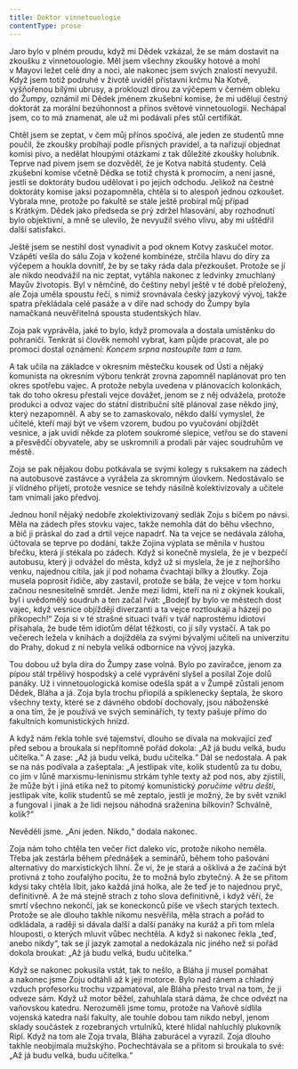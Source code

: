 ```yaml
---
title: Doktor vinnetouologie
contentType: prose
---
```


<section>

Jaro bylo v plném proudu, když mi Dědek vzkázal, že se mám dostavit na zkoušku z vinnetouologie. Měl jsem všechny zkoušky hotové a mohl v Mayovi ležet celé dny a noci, ale nakonec jsem svých znalostí nevyužil. Když jsem totiž podruhé v životě uviděl přístavní krčmu Na Kotvě, vyšňořenou bílými ubrusy, a proklouzl dírou za výčepem v černém obleku do Žumpy, oznámil mi Dědek jménem zkušební komise, že mi udělují čestný doktorát za morální bezúhonnost a přínos světové vinnetouologii. Nechápal jsem, co to má znamenat, ale už mi podávali přes stůl certifikát.

Chtěl jsem se zeptat, v čem můj přínos spočívá, ale jeden ze studentů mne poučil, že zkoušky probíhají podle přísných pravidel, a ta nařizují objednat komisi pivo, a nedělat hloupými otázkami z tak důležité zkoušky holubník. Teprve nad pivem jsem se dozvěděl, že je Kotva nabitá studenty. Celá zkušební komise včetně Dědka se totiž chystá k promocím, a není jasné, jestli se doktoráty budou udělovat i po jejich odchodu. Jelikož na čestné doktoráty komise jaksi pozapomněla, chtěla si to alespoň jednou ozkoušet. Vybrala mne, protože po fakultě se stále ještě probíral můj případ s Krátkým. Dědek jako předseda se prý zdržel hlasování, aby rozhodnutí bylo objektivní, a mně se ulevilo, že nevyužil svého vlivu, aby mi uštědřil další satisfakci.

Ještě jsem se nestihl dost vynadivit a pod oknem Kotvy zaskučel motor. Vzápětí vešla do sálu Zoja v kožené kombinéze, strčila hlavu do díry za výčepem a houkla dovnitř, že by se taky ráda dala přezkoušet. Protože se jí ale nikdo neodvážil na nic zeptat, vytáhla nakonec z ledvinky zmuchlaný Mayův životopis. Byl v němčině, do češtiny nebyl ještě v té době přeložený, ale Zoja uměla spoustu řečí, s nimiž srovnávala český jazykový vývoj, takže spatra překládala celé pasáže a v díře nad schody do Žumpy byla namačkaná neuvěřitelná spousta studentských hlav.

Zoja pak vyprávěla, jaké to bylo, když promovala a dostala umístěnku do pohraničí. Tenkrát si člověk nemohl vybrat, kam půjde pracovat, ale po promoci dostal oznámení: _Koncem srpna nastoupíte tam a tam._

A tak učila na základce v okresním městečku kousek od Ústí a nějaký komunista na okresním výboru tenkrát zrovna zapomněl naplánovat pro ten okres spotřebu vajec. A protože nebyla uvedena v plánovacích kolonkách, tak do toho okresu přestali vejce dovážet, jenom se z něj odvážela, protože produkci a odvoz vajec do státní distribuční sítě plánoval zase někdo jiný, který nezapomněl. A aby se to zamaskovalo, někdo další vymyslel, že učitelé, kteří mají být ve všem vzorem, budou po vyučování objíždět vesnice, a jak uvidí někde za plotem soukromé slepice, vetřou se do stavení a přesvědčí obyvatele, aby se uskromnili a prodali pár vajec soudruhům ve městě.

Zoja se pak nějakou dobu potkávala se svými kolegy s ruksakem na zádech na autobusové zastávce a vyrážela za skromným úlovkem. Nedostávalo se jí vlídného přijetí, protože vesnice se tehdy násilně kolektivizovaly a učitele tam vnímali jako předvoj.

Jednou honil nějaký nedobře zkolektivizovaný sedlák Zoju s bičem po návsi. Měla na zádech přes stovku vajec, takže nemohla dát do běhu všechno, a bič ji práskal do zad a drtil vejce napadrť. Na ta vejce se nedávala záloha, účtovala se teprve po dodání, takže Zojina výplata se měnila v hustou břečku, která jí stékala po zádech. Když si konečně myslela, že je v bezpečí autobusu, který ji odvážel do města, když už si myslela, že je z nejhoršího venku, najednou cítila, jak jí pod nohama čvachtají bílky a žloutky. Zoja musela poprosit řidiče, aby zastavil, protože se bála, že vejce v tom horku začnou nesnesitelně smrdět. Jenže mezi lidmi, kteří na ni z okýnek koukali, byl i uvědomělý soudruh a ten začal řvát: „Bodejť by bylo ve městech dost vajec, když vesnice objíždějí diverzanti a ta vejce roztloukají a házejí po příkopech!“ Zoja si v té strašné situaci tváří v tvář naprostému idiotovi přísahala, že bude těm idiotům dělat těžkosti, co jí síly vystačí. A tak po večerech ležela v knihách a dojížděla za svými bývalými učiteli na univerzitu do Prahy, dokud z ní nebyla veliká odbornice na vývoj jazyka.

Tou dobou už byla díra do Žumpy zase volná. Bylo po zavíračce, jenom za pípou stál trpělivý hospodský a celé vyprávění slyšel a posílal Zoje dolů panáky. Už i vinnetouologická komise odešla spát a v Žumpě zůstali jenom Dědek, Bláha a já. Zoja byla trochu přiopilá a spiklenecky šeptala, že skoro všechny texty, které se z dávného období dochovaly, jsou náboženské a ona tím, že je používá ve svých seminářích, ty texty pašuje přímo do fakultních komunistických hnízd.

A když nám řekla tohle své tajemství, dlouho se dívala na mokvající zeď před sebou a broukala si nepřítomně pořád dokola: „Až já budu velká, budu učitelka.“ A zase: „Až já budu velká, budu učitelka.“ Dál se nedostala. A pak se na nás podívala a zašeptala: „A jestlipak víte, kolik studentů za tu dobu, co jim v lůně marxismu-leninismu strkám tyhle texty až pod nos, aby zjistili, že může být i jiná etika než to pitomý komunistický _poručíme větru dešti_, jestlipak víte, kolik studentů se mě zeptalo, jestli je možný, že by svět vznikl a fungoval i jinak a že lidi nejsou náhodná sraženina bílkovin? Schválně, kolik?“

Nevěděli jsme. „Ani jeden. Nikdo,“ dodala nakonec.

Zoja nám toho chtěla ten večer říct daleko víc, protože nikoho neměla. Třeba jak zestárla během přednášek a seminářů, během toho pašování alternativy do marxistických líhní. Že ví, že je stará a ošklivá a že začíná být protivná z toho zoufalýho pocitu, že to možná bylo zbytečný. A že se přitom kdysi taky chtěla líbit, jako každá jiná holka, ale že teď je to najednou pryč, definitivně. A že má stejně strach z toho slova definitivně, i když věří, že smrtí všechno nekončí, jak se koneckonců píše ve všech starých textech. Protože se ale dlouho takhle nikomu nesvěřila, měla strach a pořád to odkládala, a raději si dávala další a další panáky na kuráž a při tom mlela hlouposti, o kterých mluvit vůbec nechtěla. A když si nakonec řekla „teď, anebo nikdy“, tak se jí jazyk zamotal a nedokázala nic jiného než si pořád dokola broukat: „Až já budu velká, budu učitelka.“

Když se nakonec pokusila vstát, tak to nešlo, a Bláha jí musel pomáhat a nakonec jsme Zoju odtáhli až k její motorce. Bylo nad ránem a chladný vzduch profesorku trochu vzpamatoval, ale Bláha přesto trval na tom, že ji odveze sám. Když už motor běžel, zahuhlala stará dáma, že chce odvézt na vaňovskou katedru. Nerozuměli jsme tomu, protože na Vaňově sídlila vojenská katedra naší fakulty, ale touhle dobou tam nikdo nebyl, jenom sklady součástek z rozebraných vrtulníků, které hlídal nahluchlý plukovník Ripl. Když na tom ale Zoja trvala, Bláha zaburácel a vyrazil. Zoja dlouho takhle neobjímala mužskýho. Pochechtávala se a přitom si broukala to své: „Až já budu velká, budu učitelka.“

</section>
